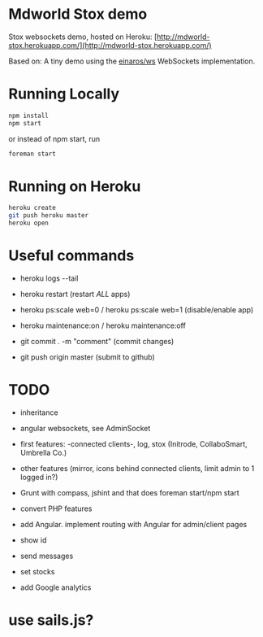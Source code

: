 # Mdworld Stox demo

Stox websockets demo, hosted on Heroku: [http://mdworld-stox.herokuapp.com/](http://mdworld-stox.herokuapp.com/)

Based on:
A tiny demo using the [einaros/ws](http://einaros.github.io/ws/) WebSockets implementation.

# Running Locally

``` bash
npm install
npm start
```
or instead of npm start, run

``` bash
foreman start
```

# Running on Heroku

``` bash
heroku create
git push heroku master
heroku open
```

# Useful commands

* heroku logs --tail
* heroku restart (restart _ALL_ apps)
* heroku ps:scale web=0 / heroku ps:scale web=1 (disable/enable app)
* heroku maintenance:on / heroku maintenance:off

* git commit . -m "comment" (commit changes)
* git push origin master (submit to github)

# TODO

* inheritance
* angular websockets, see AdminSocket
* first features: -connected clients-, log, stox (Initrode, CollaboSmart, Umbrella Co.)
* other features (mirror, icons behind connected clients, limit admin to 1 logged in?)


* Grunt with compass, jshint and that does foreman start/npm start
* convert PHP features
* add Angular. implement routing with Angular for admin/client pages
* show id
* send messages
* set stocks
* add Google analytics
# use sails.js?

